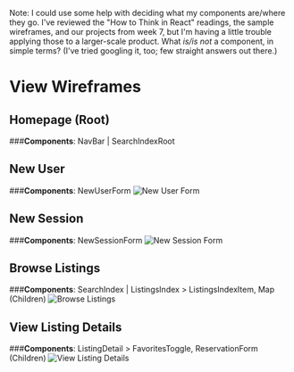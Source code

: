 Note: I could use some help with deciding what my components are/where they go. I've reviewed the "How to Think in React" readings, the sample wireframes, and our projects from week 7, but I'm having a little trouble applying those to a larger-scale product. What *is/is not* a component, in simple terms? (I've tried googling it, too; few straight answers out there.)

# View Wireframes

## Homepage (Root)
###**Components**: NavBar | SearchIndexRoot

## New User
###**Components**: NewUserForm
![New User Form]

## New Session
###**Components**: NewSessionForm
![New Session Form]

## Browse Listings
###**Components**: SearchIndex | ListingsIndex > ListingsIndexItem, Map (Children)
![Browse Listings]

## View Listing Details
###**Components**: ListingDetail > FavoritesToggle, ReservationForm (Children)
![View Listing Details]

[New User Form]: ./wireframes/register-new-user.png
[New Session Form]: ./wireframes/login-returning-user.png
[Browse Listings]: ./wireframes/browse-listings.png
[View Listing Details]: ./wireframes/listing-detail.png
